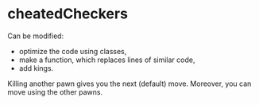 # cheatedCheckers
Can be modified:
- optimize the code using classes,
- make a function, which replaces lines of similar code,
- add kings.

Killing another pawn gives you the next (default) move. Moreover, you can move using the other pawns.
